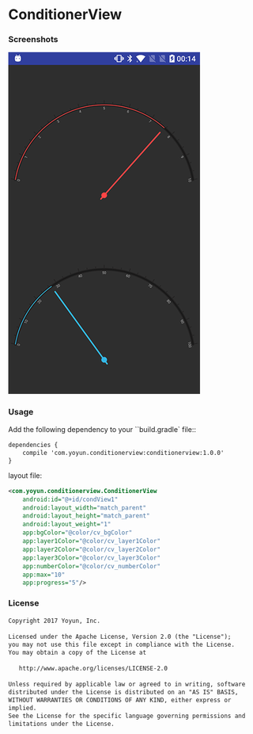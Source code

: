 # ConditionerView


### Screenshots
![Screenshots](screenshots/device-2017-07-22-001408.png)

### Usage

Add the following dependency to your ``build.gradle` file:: 
```
dependencies {
    compile 'com.yoyun.conditionerview:conditionerview:1.0.0'
}
```

layout file:
```xml
<com.yoyun.conditionerview.ConditionerView
    android:id="@+id/condView1"
    android:layout_width="match_parent"
    android:layout_height="match_parent"
    android:layout_weight="1"
    app:bgColor="@color/cv_bgColor"
    app:layer1Color="@color/cv_layer1Color"
    app:layer2Color="@color/cv_layer2Color"
    app:layer3Color="@color/cv_layer3Color"
    app:numberColor="@color/cv_numberColor"
    app:max="10"
    app:progress="5"/>

```

### License


```
Copyright 2017 Yoyun, Inc.

Licensed under the Apache License, Version 2.0 (the "License");
you may not use this file except in compliance with the License.
You may obtain a copy of the License at

   http://www.apache.org/licenses/LICENSE-2.0

Unless required by applicable law or agreed to in writing, software
distributed under the License is distributed on an "AS IS" BASIS,
WITHOUT WARRANTIES OR CONDITIONS OF ANY KIND, either express or implied.
See the License for the specific language governing permissions and
limitations under the License.
```

